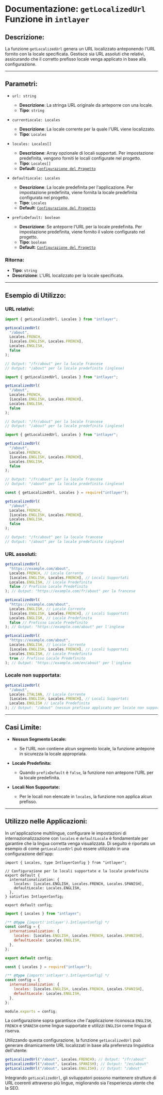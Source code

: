 # Documentazione: `getLocalizedUrl` Funzione in `intlayer`

## Descrizione:

La funzione `getLocalizedUrl` genera un URL localizzato anteponendo l'URL fornito con la locale specificata. Gestisce sia URL assoluti che relativi, assicurando che il corretto prefisso locale venga applicato in base alla configurazione.

---

## Parametri:

- `url: string`

  - **Descrizione**: La stringa URL originale da anteporre con una locale.
  - **Tipo**: `string`

- `currentLocale: Locales`

  - **Descrizione**: La locale corrente per la quale l'URL viene localizzato.
  - **Tipo**: `Locales`

- `locales: Locales[]`

  - **Descrizione**: Array opzionale di locali supportati. Per impostazione predefinita, vengono forniti le locali configurate nel progetto.
  - **Tipo**: `Locales[]`
  - **Default**: [`Configurazione del Progetto`](https://github.com/aymericzip/intlayer/blob/main/docs/it/configuration.md#middleware)

- `defaultLocale: Locales`

  - **Descrizione**: La locale predefinita per l'applicazione. Per impostazione predefinita, viene fornita la locale predefinita configurata nel progetto.
  - **Tipo**: `Locales`
  - **Default**: [`Configurazione del Progetto`](https://github.com/aymericzip/intlayer/blob/main/docs/it/configuration.md#middleware)

- `prefixDefault: boolean`
  - **Descrizione**: Se anteporre l'URL per la locale predefinita. Per impostazione predefinita, viene fornito il valore configurato nel progetto.
  - **Tipo**: `boolean`
  - **Default**: [`Configurazione del Progetto`](https://github.com/aymericzip/intlayer/blob/main/docs/it/configuration.md#middleware)

### Ritorna:

- **Tipo**: `string`
- **Descrizione**: L'URL localizzato per la locale specificata.

---

## Esempio di Utilizzo:

### URL relativi:

```typescript codeFormat="typescript"
import { getLocalizedUrl, Locales } from "intlayer";

getLocalizedUrl(
  "/about",
  Locales.FRENCH,
  [Locales.ENGLISH, Locales.FRENCH],
  Locales.ENGLISH,
  false
);

// Output: "/fr/about" per la locale francese
// Output: "/about" per la locale predefinita (inglese)
```

```javascript codeFormat="esm"
import { getLocalizedUrl, Locales } from "intlayer";

getLocalizedUrl(
  "/about",
  Locales.FRENCH,
  [Locales.ENGLISH, Locales.FRENCH],
  Locales.ENGLISH,
  false
);

// Output: "/fr/about" per la locale francese
// Output: "/about" per la locale predefinita (inglese)
```

```javascript codeFormat="esm"
import { getLocalizedUrl, Locales } from "intlayer";

getLocalizedUrl(
  "/about",
  Locales.FRENCH,
  [Locales.ENGLISH, Locales.FRENCH],
  Locales.ENGLISH,
  false
);

// Output: "/fr/about" per la locale francese
// Output: "/about" per la locale predefinita (inglese)
```

```javascript codeFormat="commonjs"
const { getLocalizedUrl, Locales } = require("intlayer");

getLocalizedUrl(
  "/about",
  Locales.FRENCH,
  [Locales.ENGLISH, Locales.FRENCH],
  Locales.ENGLISH,
  false
);

// Output: "/fr/about" per la locale francese
// Output: "/about" per la locale predefinita (inglese)
```

### URL assoluti:

```typescript
getLocalizedUrl(
  "https://example.com/about",
  Locales.FRENCH, // Locale Corrente
  [Locales.ENGLISH, Locales.FRENCH], // Locali Supportati
  Locales.ENGLISH, // Locale Predefinita
  false // Prefisso Locale Predefinito
); // Output: "https://example.com/fr/about" per la francese

getLocalizedUrl(
  "https://example.com/about",
  Locales.ENGLISH, // Locale Corrente
  [Locales.ENGLISH, Locales.FRENCH], // Locali Supportati
  Locales.ENGLISH, // Locale Predefinita
  false // Prefisso Locale Predefinito
); // Output: "https://example.com/about" per l'inglese

getLocalizedUrl(
  "https://example.com/about",
  Locales.ENGLISH, // Locale Corrente
  [Locales.ENGLISH, Locales.FRENCH], // Locali Supportati
  Locales.ENGLISH, // Locale Predefinita
  true // Prefisso Locale Predefinito
); // Output: "https://example.com/en/about" per l'inglese
```

### Locale non supportata:

```typescript
getLocalizedUrl(
  "/about",
  Locales.ITALIAN, // Locale Corrente
  [Locales.ENGLISH, Locales.FRENCH], // Locali Supportati
  Locales.ENGLISH // Locale Predefinita
); // Output: "/about" (nessun prefisso applicato per locale non supportata)
```

---

## Casi Limite:

- **Nessun Segmento Locale:**

  - Se l'URL non contiene alcun segmento locale, la funzione antepone in sicurezza la locale appropriata.

- **Locale Predefinita:**

  - Quando `prefixDefault` è `false`, la funzione non antepone l'URL per la locale predefinita.

- **Locali Non Supportate:**
  - Per le locali non elencate in `locales`, la funzione non applica alcun prefisso.

---

## Utilizzo nelle Applicazioni:

In un'applicazione multilingue, configurare le impostazioni di internazionalizzazione con `locales` e `defaultLocale` è fondamentale per garantire che la lingua corretta venga visualizzata. Di seguito è riportato un esempio di come `getLocalizedUrl` può essere utilizzato in una configurazione dell'app:

```tsx codeFormat="typescript"
import { Locales, type IntlayerConfig } from "intlayer";

// Configurazione per le locali supportate e la locale predefinita
export default {
  internationalization: {
    locales: [Locales.ENGLISH, Locales.FRENCH, Locales.SPANISH],
    defaultLocale: Locales.ENGLISH,
  },
} satisfies IntlayerConfig;

export default config;
```

```javascript codeFormat="esm"
import { Locales } from "intlayer";

/** @type {import('intlayer').IntlayerConfig} */
const config = {
  internationalization: {
    locales: [Locales.ENGLISH, Locales.FRENCH, Locales.SPANISH],
    defaultLocale: Locales.ENGLISH,
  },
};

export default config;
```

```javascript codeFormat="commonjs"
const { Locales } = require("intlayer");

/** @type {import('intlayer').IntlayerConfig} */
const config = {
  internationalization: {
    locales: [Locales.ENGLISH, Locales.FRENCH, Locales.SPANISH],
    defaultLocale: Locales.ENGLISH,
  },
};

module.exports = config;
```

La configurazione sopra garantisce che l'applicazione riconosca `ENGLISH`, `FRENCH` e `SPANISH` come lingue supportate e utilizzi `ENGLISH` come lingua di riserva.

Utilizzando questa configurazione, la funzione `getLocalizedUrl` può generare dinamicamente URL localizzati in base alla preferenza linguistica dell'utente:

```typescript
getLocalizedUrl("/about", Locales.FRENCH); // Output: "/fr/about"
getLocalizedUrl("/about", Locales.SPANISH); // Output: "/es/about"
getLocalizedUrl("/about", Locales.ENGLISH); // Output: "/about"
```

Integrando `getLocalizedUrl`, gli sviluppatori possono mantenere strutture di URL coerenti attraverso più lingue, migliorando sia l'esperienza utente che la SEO.
